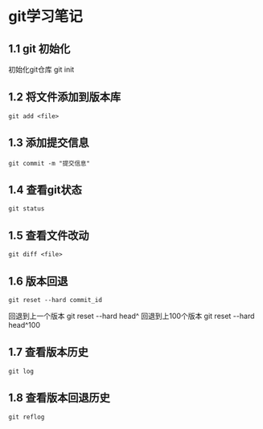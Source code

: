 # git学习笔记
## 1.1 git 初始化
初始化git仓库
	git init
## 1.2 将文件添加到版本库
	git add <file>
## 1.3 添加提交信息
	git commit -m "提交信息"
## 1.4 查看git状态
	git status
## 1.5 查看文件改动
	git diff <file>
## 1.6 版本回退
	git reset --hard commit_id
回退到上一个版本
	git reset --hard head^
回退到上100个版本
	git reset --hard head^100
## 1.7 查看版本历史
	git log
## 1.8 查看版本回退历史
	git reflog

